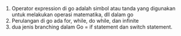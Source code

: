 1. Operator expression di go adalah simbol atau tanda yang digunakan untuk melakukan operasi matematika, dll dalam go
2. Perulangan di go ada for, while, do while, dan infinite
3. dua jenis branching dalam Go = if statement dan switch statement.
